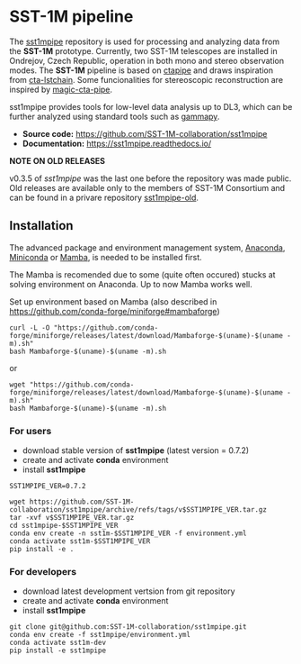# SST-1M pipeline

The [sst1mpipe](https://github.com/SST-1M-collaboration/sst1mpipe) repository is used for processing and analyzing data from the <b>SST-1M</b> prototype. Currently, two SST-1M telescopes are installed in Ondrejov, Czech Republic, operation in both mono and stereo observation modes. The <b>SST-1M</b> pipeline is based on [ctapipe](https://github.com/cta-observatory/ctapipe) and draws inspiration from [cta-lstchain](https://github.com/cta-observatory/cta-lstchain). Some funcionalities for stereoscopic reconstruction are inspired by [magic-cta-pipe](https://github.com/cta-observatory/magic-cta-pipe).

sst1mpipe provides tools for low-level data analysis up to DL3, which can be further analyzed using standard tools such as [gammapy](https://github.com/gammapy).

- **Source code:** https://github.com/SST-1M-collaboration/sst1mpipe
- **Documentation:** https://sst1mpipe.readthedocs.io/


**NOTE ON OLD RELEASES**

v0.3.5 of *sst1mpipe* was the last one before the repository was made public. Old releases are available only to the members of SST-1M Consortium and can be found in a privare repository [sst1mpipe-old](https://github.com/SST-1M-collaboration/sst1mpipe-old).

## Installation

The advanced package and environment management system, [Anaconda](https://www.anaconda.com/distribution/#download-section), [Miniconda](https://docs.conda.io/en/latest/miniconda.html) or [Mamba](https://anaconda.org/conda-forge/mamba), is needed to be installed first.

The Mamba is recomended due to some (quite often occured) stucks at solving environment on Anaconda. Up to now Mamba works well.

Set up environment based on Mamba
(also described in https://github.com/conda-forge/miniforge#mambaforge)

```
curl -L -O "https://github.com/conda-forge/miniforge/releases/latest/download/Mambaforge-$(uname)-$(uname -m).sh"
bash Mambaforge-$(uname)-$(uname -m).sh
```
or
```
wget "https://github.com/conda-forge/miniforge/releases/latest/download/Mambaforge-$(uname)-$(uname -m).sh"
bash Mambaforge-$(uname)-$(uname -m).sh
```



### For users
- download stable version of <b>sst1mpipe</b> (latest version = 0.7.2)
- create and activate <b>conda</b> environment
- install <b>sst1mpipe</b>
```
SST1MPIPE_VER=0.7.2

wget https://github.com/SST-1M-collaboration/sst1mpipe/archive/refs/tags/v$SST1MPIPE_VER.tar.gz
tar -xvf v$SST1MPIPE_VER.tar.gz
cd sst1mpipe-$SST1MPIPE_VER
conda env create -n sst1m-$SST1MPIPE_VER -f environment.yml
conda activate sst1m-$SST1MPIPE_VER
pip install -e .

```

### For developers
- download latest development vertsion from git repository
- create and activate <b>conda</b> environment
- install <b>sst1mpipe</b>
```
git clone git@github.com:SST-1M-collaboration/sst1mpipe.git
conda env create -f sst1mpipe/environment.yml
conda activate sst1m-dev
pip install -e sst1mpipe
```

